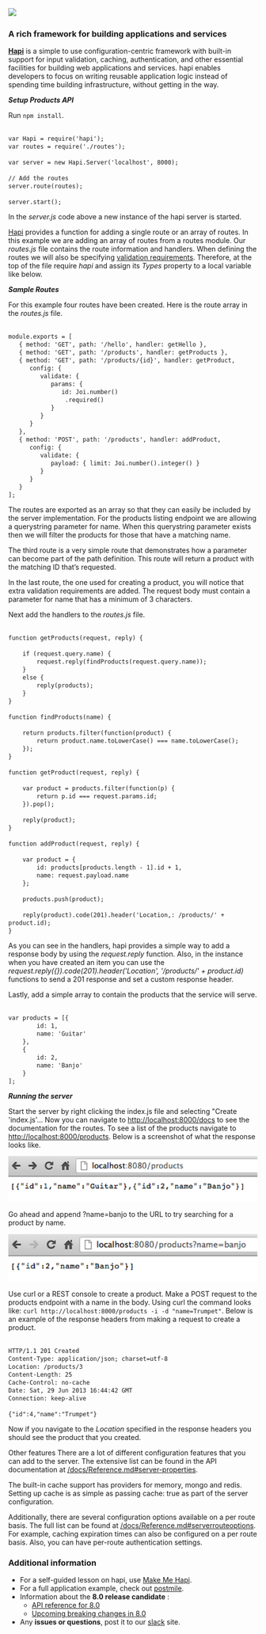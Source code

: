 <img src="https://raw.github.com/hapijs/hapi/master/images/hapi.png" />

### A rich framework for building applications and services

**[Hapi](https://github.com/hapijs/hapi)** is a simple to use configuration-centric framework with built-in support for input validation, caching, authentication, and other essential facilities for building web applications and services. hapi enables developers to focus on writing reusable application logic instead of spending time building infrastructure, without getting in the way.

***Setup Products API***

Run `npm install`.

<pre><code>
var Hapi = require('hapi');
var routes = require('./routes');

var server = new Hapi.Server('localhost', 8000);

// Add the routes
server.route(routes);

server.start();
</code></pre>

In the _server.js_ code above a new instance of the hapi server is started.

[Hapi](https://github.com/spumko/hapi/) provides a function for adding a single route or an array of routes.  In this example we are adding an array of routes from a routes module. Our _routes.js_ file contains the route information and handlers.  When defining the routes we will also be specifying [validation requirements](http://spumko.github.io/resource/api/#hapi-types).  Therefore, at the top of the file require _hapi_ and assign its _Types_ property to a local variable like below.

***Sample Routes***

For this example four routes have been created.  Here is the route array in the _routes.js_ file.

<pre><code>
module.exports = [
   { method: 'GET', path: '/hello', handler: getHello },
   { method: 'GET', path: '/products', handler: getProducts },
   { method: 'GET', path: '/products/{id}', handler: getProduct,
      config: {
         validate: {
            params: {
               id: Joi.number()
                .required()
            }
         }
      }
   },
   { method: 'POST', path: '/products', handler: addProduct,
      config: {
         validate: {
            payload: { limit: Joi.number().integer() }
         }
      }
   }
];
</code></pre>

The routes are exported as an array so that they can easily be included by the server implementation.
For the products listing endpoint we are allowing a querystring parameter for name.
When this querystring parameter exists then we will filter the products for those that have a matching name.

The third route is a very simple route that demonstrates how a parameter can become part of the path definition.
This route will return a product with the matching ID that’s requested.

In the last route, the one used for creating a product, you will notice that extra validation requirements are added.
The request body must contain a parameter for name that has a minimum of 3 characters.

Next add the handlers to the _routes.js_ file.

<pre><code>
function getProducts(request, reply) {

    if (request.query.name) {
        request.reply(findProducts(request.query.name));
    }
    else {
        reply(products);
    }
}

function findProducts(name) {

    return products.filter(function(product) {
        return product.name.toLowerCase() === name.toLowerCase();
    });
}

function getProduct(request, reply) {

    var product = products.filter(function(p) {
        return p.id === request.params.id;
    }).pop();

    reply(product);
}

function addProduct(request, reply) {

    var product = {
        id: products[products.length - 1].id + 1,
        name: request.payload.name
    };

    products.push(product);

    reply(product).code(201).header('Location,: /products/' + product.id);
}
</code></pre>

As you can see in the handlers, hapi provides a simple way to add a response body by using the _request.reply_ function.
Also, in the instance when you have created an item you can use the
_request.reply({}).code(201).header('Location', '/products/' + product.id)_ functions to send a 201 response
and set a custom response header.

Lastly, add a simple array to contain the products that the service will serve.

<pre><code>
var products = [{
        id: 1,
        name: 'Guitar'
    },
    {
        id: 2,
        name: 'Banjo'
    }
];
</code></pre>

***Running the server***

Start the server by right clicking the index.js file and selecting "Create 'index.js'...
Now you can navigate to <http://localhost:8000/docs> to see the documentation for the routes.
To see a list of the products navigate to <http://localhost:8000/products>.
Below is a screenshot of what the response looks like.

![Products](./images/products.png)

Go ahead and append ?name=banjo to the URL to try searching for a product by name.

![Banjo](./images/banjo.png)

Use curl or a REST console to create a product.  Make a POST request to the products endpoint with a name in the body.
Using curl the command looks like: ``curl http://localhost:8000/products -i -d "name=Trumpet"``.
Below is an example of the response headers from making a request to create a product.

<pre><code>
HTTP/1.1 201 Created
Content-Type: application/json; charset=utf-8
Location: /products/3
Content-Length: 25
Cache-Control: no-cache
Date: Sat, 29 Jun 2013 16:44:42 GMT
Connection: keep-alive

{"id":4,"name":"Trumpet"}
</code></pre>


Now if you navigate to the _Location_ specified in the response headers you should see the product that you created.

Other features
There are a lot of different configuration features that you can add to the server.
The extensive list can be found in the API documentation at [/docs/Reference.md#server-properties](/docs/Reference.md#server-properties).

The built-in cache support has providers for memory, mongo and redis.
Setting up cache is as simple as passing cache: true as part of the server configuration.

Additionally, there are several configuration options available on a per route basis.
The full list can be found at [/docs/Reference.md#serverrouteoptions](/docs/Reference.md#serverrouteoptions).
For example, caching expiration times can also be configured on a per route basis.
Also, you can have per-route authentication settings.


### Additional information

- For a self-guided lesson on hapi, use [Make Me Hapi](https://github.com/hapijs/makemehapi).
- For a full application example, check out [postmile](https://github.com/hueniverse/postmile).
- Information about the **8.0 release candidate** :
    - [API reference for 8.0](/docs/Reference.md)
    - [Upcoming breaking changes in 8.0](https://github.com/hapijs/hapi/issues?labels=breaking+changes)
- Any **issues or questions**, post it to our [slack](https://proridium.slack.com/) site.
